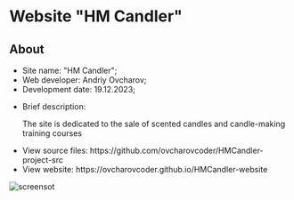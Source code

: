 <h1>Website "HM Candler"</h1>
<h2>About</h2>
<ul>
  <li>Site name: "HM Candler";</li>
  <li>Web developer: Andriy Ovcharov;</li>
  <li>Development date: 19.12.2023;</li>
  <li>
    <p>Brief description:</p>
    <p>The site is dedicated to the sale of scented candles and candle-making training courses</p>
  </li>
  <li>View source files: https://github.com/ovcharovcoder/HMCandler-project-src</li>
  <li>View website: https://ovcharovcoder.github.io/HMCandler-website</li>
</ul>

<img src="screenshot.png" alt="screensot">
